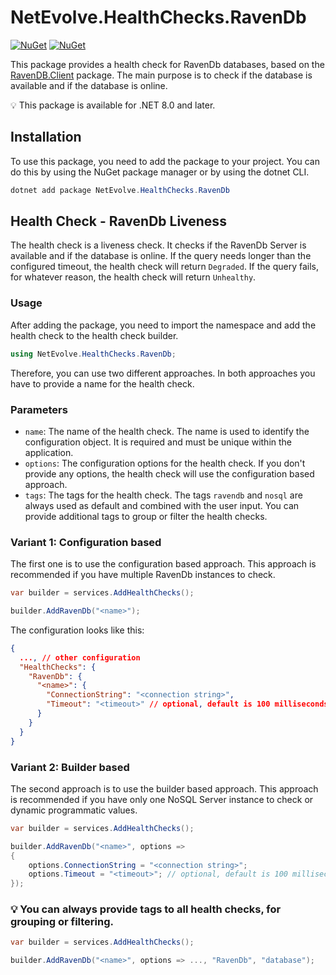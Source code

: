 # NetEvolve.HealthChecks.RavenDb

[![NuGet](https://img.shields.io/nuget/v/NetEvolve.HealthChecks.RavenDb?logo=nuget)](https://www.nuget.org/packages/NetEvolve.HealthChecks.RavenDb/)
[![NuGet](https://img.shields.io/nuget/dt/NetEvolve.HealthChecks.RavenDb?logo=nuget)](https://www.nuget.org/packages/NetEvolve.HealthChecks.RavenDb/)

This package provides a health check for RavenDb databases, based on the [RavenDB.Client](https://www.nuget.org/packages/RavenDB.Client/) package. The main purpose is to check if the database is available and if the database is online.

:bulb: This package is available for .NET 8.0 and later.

## Installation
To use this package, you need to add the package to your project. You can do this by using the NuGet package manager or by using the dotnet CLI.
```powershell
dotnet add package NetEvolve.HealthChecks.RavenDb
```

## Health Check - RavenDb Liveness
The health check is a liveness check. It checks if the RavenDb Server is available and if the database is online.
If the query needs longer than the configured timeout, the health check will return `Degraded`.
If the query fails, for whatever reason, the health check will return `Unhealthy`.

### Usage
After adding the package, you need to import the namespace and add the health check to the health check builder.
```csharp
using NetEvolve.HealthChecks.RavenDb;
```
Therefore, you can use two different approaches. In both approaches you have to provide a name for the health check.

### Parameters
- `name`: The name of the health check. The name is used to identify the configuration object. It is required and must be unique within the application.
- `options`: The configuration options for the health check. If you don't provide any options, the health check will use the configuration based approach.
- `tags`: The tags for the health check. The tags `ravendb` and `nosql` are always used as default and combined with the user input. You can provide additional tags to group or filter the health checks.

### Variant 1: Configuration based
The first one is to use the configuration based approach. This approach is recommended if you have multiple RavenDb instances to check.
```csharp
var builder = services.AddHealthChecks();

builder.AddRavenDb("<name>");
```

The configuration looks like this:
```json
{
  ..., // other configuration
  "HealthChecks": {
    "RavenDb": {
      "<name>": {
        "ConnectionString": "<connection string>",
        "Timeout": "<timeout>" // optional, default is 100 milliseconds
      }
    }
  }
}
```

### Variant 2: Builder based
The second approach is to use the builder based approach. This approach is recommended if you have only one NoSQL Server instance to check or dynamic programmatic values.
```csharp
var builder = services.AddHealthChecks();

builder.AddRavenDb("<name>", options =>
{
    options.ConnectionString = "<connection string>";
    options.Timeout = "<timeout>"; // optional, default is 100 milliseconds
});
```

### :bulb: You can always provide tags to all health checks, for grouping or filtering.

```csharp
var builder = services.AddHealthChecks();

builder.AddRavenDb("<name>", options => ..., "RavenDb", "database");
```